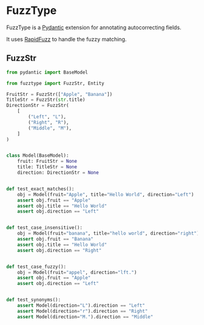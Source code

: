 # FuzzType

FuzzType is a [Pydantic](https://github.com/pydantic/pydantic) extension for annotating autocorrecting fields.

It uses [RapidFuzz](https://github.com/rapidfuzz/RapidFuzz) to handle the fuzzy matching.

## FuzzStr

```python
from pydantic import BaseModel

from fuzztype import FuzzStr, Entity

FruitStr = FuzzStr(["Apple", "Banana"])
TitleStr = FuzzStr(str.title)
DirectionStr = FuzzStr(
    [
        ("Left", "L"),
        ("Right", "R"),
        ("Middle", "M"),
    ]
)


class Model(BaseModel):
    fruit: FruitStr = None
    title: TitleStr = None
    direction: DirectionStr = None


def test_exact_matches():
    obj = Model(fruit="Apple", title="Hello World", direction="Left")
    assert obj.fruit == "Apple"
    assert obj.title == "Hello World"
    assert obj.direction == "Left"


def test_case_insensitive():
    obj = Model(fruit="banana", title="hello world", direction="right")
    assert obj.fruit == "Banana"
    assert obj.title == "Hello World"
    assert obj.direction == "Right"


def test_case_fuzzy():
    obj = Model(fruit="appel", direction="lft.")
    assert obj.fruit == "Apple"
    assert obj.direction == "Left"


def test_synonyms():
    assert Model(direction="L").direction == "Left"
    assert Model(direction="r").direction == "Right"
    assert Model(direction="M.").direction == "Middle"
```